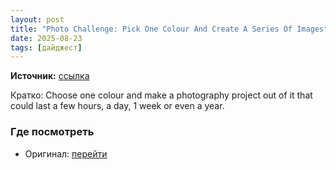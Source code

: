 ```yaml
---
layout: post
title: "Photo Challenge: Pick One Colour And Create A Series Of Images"
date: 2025-08-23
tags: [дайджест]
---
```


**Источник:** [ссылка](https://www.ephotozine.com/article/photo-challenge--pick-one-colour-and-create-a-series-of-images-15497)

Кратко: Choose one colour and make a photography project out of it that could last a few hours, a day, 1 week or even a year.

### Где посмотреть
- Оригинал: [перейти]({link})
